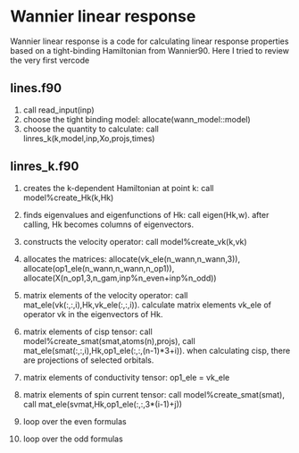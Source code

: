 # Wannier linear response
Wannier linear response is a code for calculating linear response properties based on a tight-binding Hamiltonian from Wannier90. Here I tried to review the very first vercode

## lines.f90    

1. call read_input(inp)
2. choose the tight binding model: allocate(wann_model::model)
3. choose the quantity to calculate: call linres_k(k,model,inp,Xo,projs,times)

## linres_k.f90

1. creates the k-dependent Hamiltonian at point k: call model%create_Hk(k,Hk)

2. finds eigenvalues and eigenfunctions of Hk: call eigen(Hk,w). after calling, Hk becomes columns of eigenvectors.

3. constructs the velocity operator: call model%create_vk(k,vk)

4. allocates the matrices: allocate(vk_ele(n_wann,n_wann,3)), allocate(op1_ele(n_wann,n_wann,n_op1)), allocate(X(n_op1,3,n_gam,inp%n_even+inp%n_odd))

5. matrix elements of the velocity operator: call mat_ele(vk(:,:,i),Hk,vk_ele(:,:,i)). calculate matrix elements vk_ele of operator vk in the eigenvectors of Hk.

6. matrix elements of cisp tensor: call model%create_smat(smat,atoms(n),projs), call mat_ele(smat(:,:,i),Hk,op1_ele(:,:,(n-1)*3+i)). when calculating cisp, there are projections of selected orbitals.

7. matrix elements of conductivity tensor: op1_ele = vk_ele

8. matrix elements of spin current tensor: call model%create_smat(smat), call mat_ele(svmat,Hk,op1_ele(:,:,3*(i-1)+j))

9. loop over the even formulas

10. loop over the odd formulas
